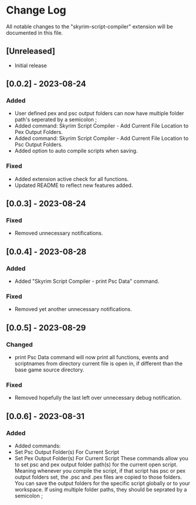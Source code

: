 # Change Log

All notable changes to the "skyrim-script-compiler" extension will be documented in this file.

## [Unreleased]

- Initial release

## [0.0.2] - 2023-08-24
### Added
- User defined pex and psc output folders can now have multiple folder path's seperated by a semicolon ;
- Added command: Skyrim Script Compiler - Add Current File Location to Pex Output Folders.
- Added command: Skyrim Script Compiler - Add Current File Location to Psc Output Folders.
- Added option to auto compile scripts when saving.

### Fixed
- Added extension active check for all functions.
- Updated README to reflect new features added.

## [0.0.3] - 2023-08-24
### Fixed
- Removed unnecessary notifications.

## [0.0.4] - 2023-08-28
### Added
- Added "Skyrim Script Compiler - print Psc Data" command.

### Fixed
- Removed yet another unnecessary notifications.

## [0.0.5] - 2023-08-29
### Changed
- print Psc Data command will now print all functions, events and scriptnames from directory current file is open in, if different than the base game source directory.

### Fixed
- Removed hopefully the last left over unnecessary debug notification.

## [0.0.6] - 2023-08-31
### Added
- Added commands:
- Set Psc Output Folder(s) For Current Script
- Set Pex Output Folder(s) For Current Script
These commands allow you to set psc and pex output folder path(s) for the current open script. Meaning whenever you compile the script, if that script has psc or pex output folders set, the .psc and .pex files are copied to those folders. You can save the output folders for the specific script globally or to your workspace. If using multiple folder paths, they should be seprated by a semicolon ;
